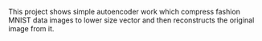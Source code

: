 This project shows simple autoencoder work which compress fashion MNIST data images to lower size vector
and then reconstructs the original image from it. 